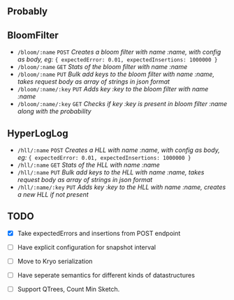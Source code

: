 Probably
--------

BloomFilter
-----------

- `/bloom/:name` `POST` *Creates a bloom filter with name :name, with config as body, eg:*
`{
    expectedError: 0.01,
    expectedInsertions: 1000000
}`
- `/bloom/:name` `GET` *Stats of the bloom filter with name :name*
- `/bloom/:name` `PUT` *Bulk add keys to the bloom filter with name :name, takes request body as array of strings in json format*
- `/bloom/:name/:key` `PUT` *Adds key :key to the bloom filter with name :name*
- `/bloom/:name/:key` `GET` *Checks if key :key is present in bloom filter :name along with the probability*

HyperLogLog
-----------

- `/hll/:name` `POST` *Creates a HLL with name :name, with config as body, eg:*
`{
    expectedError: 0.01,
    expectedInsertions: 1000000
}`
- `/hll/:name` `GET` *Stats of the HLL with name :name*
- `/hll/:name` `PUT` *Bulk add keys to the HLL with name :name, takes request body as array of strings in json format*
- `/hll/:name/:key` `PUT` *Adds key :key to the HLL with name :name, creates a new HLL if not present*


TODO
----
- [x] Take expectedErrors and insertions from POST endpoint
- [ ] Have explicit configuration for snapshot interval
- [ ] Move to Kryo serialization
- [ ] Have seperate semantics for different kinds of datastructures
- [ ] Support QTrees, Count Min Sketch.


